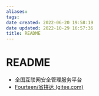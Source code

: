 ```yaml
---
aliases: 
tags: 
date created: 2022-06-20 19:58:19
date updated: 2022-10-29 16:57:36
title: README
---
```


# README

- 全国互联网安全管理服务平台
- [Fourteen/省拼达 (gitee.com)](https://gitee.com/FourteenD/provincial-pinda)
